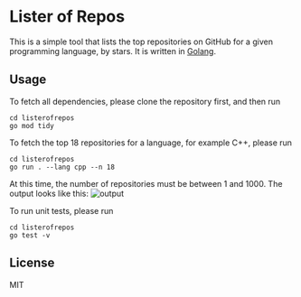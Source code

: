 # Lister of Repos
This is a simple tool that lists the top repositories on GitHub for a given programming language, by stars. It is written in [Golang](https://go.dev/learn/).

## Usage

To fetch all dependencies, please clone the repository first, and then run
```
cd listerofrepos
go mod tidy
```
To fetch the top 18 repositories for a language, for example C++, please run
```
cd listerofrepos
go run . --lang cpp --n 18
```
At this time, the number of repositories must be between 1 and 1000. The output looks like this:
![output](https://github.com/user-attachments/assets/1649e064-1b8f-4605-8af0-c17eb8a2e777)

To run unit tests, please run
```
cd listerofrepos
go test -v
```

## License

MIT
